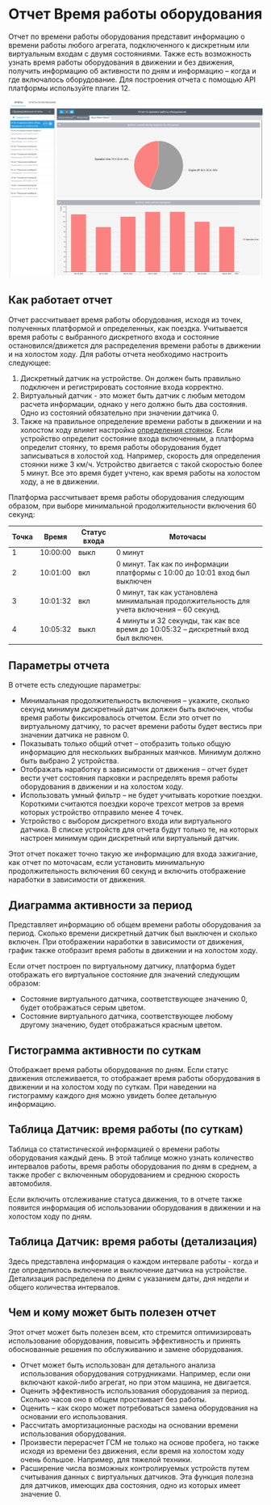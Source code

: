 # Отчет Время работы оборудования

Отчет по времени работы оборудования представит информацию о времени работы любого агрегата, подключенного к дискретным или виртуальным входам с двумя состояниями. Также есть возможность узнать время работы оборудования в движении и без движения, получить информацию об активности по дням и информацию – когда и где включалось оборудование. Для построения отчета с помощью API платформы используйте плагин 12.

![image-20241031-144121.png](attachments/image-20241031-144121.png)

## Как работает отчет

Отчет рассчитывает время работы оборудования, исходя из точек, полученных платформой и определенных, как поездка. Учитывается время работы с выбранного дискретного входа и состояние остановился/движется для распределения времени работы в движении и на холостом ходу. Для работы отчета необходимо настроить следующее:

1. Дискретный датчик на устройстве. Он должен быть правильно подключен и регистрировать состояние входа корректно.
2. Виртуальный датчик - это может быть датчик с любым методом расчета информации, однако у него должно быть два состояния. Одно из состояний обязательно при значении датчика 0.
3. Также на правильное определение времени работы в движении и на холостом ходу влияет настройка [определения стоянок](https://www.navixy.ru/docs/user/web-interface-docs/devices-doc/parking-detection/). Если устройство определит состояние входа включенным, а платформа определит стоянку, то время работы оборудования будет записываться в холостой ход. Например, скорость для определения стоянки ниже 3 км/ч. Устройство двигается с такой скоростью более 5 минут. Все это время будет учтено, как время работы на холостом ходу, а не в движении.

Платформа рассчитывает время работы оборудования следующим образом, при выборе минимальной продолжительности включения 60 секунд:

| Точка | Время | Статус входа | Моточасы |
| --- | --- | --- | --- |
| 1   | 10:00:00 | выкл | 0 минут |
| 2   | 10:01:00 | вкл | 0 минут. Так как по информации платформы с 10:00 до 10:01 вход был выключен |
| 3   | 10:01:32 | вкл | 0 минут, так как установлена минимальная продолжительность для учета включения – 60 секунд. |
| 4   | 10:05:32 | выкл | 4 минуты и 32 секунды, так как все время до 10:05:32 – дискретный вход был включен. |

## Параметры отчета

В отчете есть следующие параметры:

- Минимальная продолжительность включения – укажите, сколько секунд минимум дискретный датчик должен быть включен, чтобы время работы фиксировалось отчетом. Если это отчет по виртуальному датчику, то расчет времени работы будет вестись при значении датчика не равном 0.
- Показывать только общий отчет – отобразить только общую информацию для нескольких выбранных маячков. Минимум должно быть выбрано 2 устройства.
- Отображать наработку в зависимости от движения – отчет будет вести учет состояния парковки и распределять время работы оборудования в движении и на холостом ходу.
- Использовать умный фильтр – не будет учитывать короткие поездки. Короткими считаются поездки короче трехсот метров за время которых устройство отправило менее 4 точек.
- Устройство с выбором дискретного входа или виртуального датчика. В списке устройств для отчета будут только те, на которых настроен минимум один дискретный или виртуальный датчик.

Этот отчет покажет точно такую же информацию для входа зажигание, как отчет по моточасам, если установить минимальную продолжительность включения 60 секунд и включить отображение наработки в зависимости от движения.

## Диаграмма активности за период

Представляет информацию об общем времени работы оборудования за период. Сколько времени дискретный датчик был выключен и сколько включен. При отображении наработки в зависимости от движения, график также отобразит время работы в движении и на холостом ходу.

Если отчет построен по виртуальному датчику, платформа будет отображать его виртуальное состояние для значений следующим образом:

- Состояние виртуального датчика, соответствующее значению 0, будет отображаться серым цветом.
- Состояние виртуального датчика, соответствующее любому другому значению, будет отображаться красным цветом.

## Гистограмма активности по суткам

Отображает время работы оборудования по дням. Если статус движения отслеживается, то отображает время работы оборудования в движении и на холостом ходу по суткам. При наведении на гистограмму каждого дня можно увидеть более детальную информацию.

## Таблица Датчик: время работы (по суткам)

Таблица со статистической информацией о времени работы оборудования каждый день. В этой таблице можно узнать количество интервалов работы, время работы оборудования по дням в среднем, а также пробег с включенным оборудованием и среднюю скорость автомобиля.

Если включить отслеживание статуса движения, то в отчете также появится информация об использовании оборудования в движении и на холостом ходу по дням.

## Таблица Датчик: время работы (детализация)

Здесь представлена информация о каждом интервале работы - когда и где определилось включение и выключение датчика на устройстве. Детализация распределена по дням с указанием даты, дня недели и общего количества интервалов.

## Чем и кому может быть полезен отчет

Этот отчет может быть полезен всем, кто стремится оптимизировать использование оборудования, повысить эффективность и принять обоснованные решения по обслуживанию и замене оборудования.

- Отчет может быть использован для детального анализа использования оборудования сотрудниками. Например, если они включают какой-либо агрегат, но при этом машина, не двигается.
- Оценить эффективность использования оборудования за период. Сколько часов оно в общем простаивает без работы.
- Оценить – как скоро может потребоваться замена оборудования на основании его использования.
- Рассчитать амортизационные расходы на основании времени использования оборудования.
- Произвести перерасчет ГСМ не только на основе пробега, но также исходя из времени без движения, если время на холостом ходу очень большое. Например, для тяжелой техники.
- Расширение числа возможных контролируемых устройств путем считывания данных с виртуальных датчиков. Эта функция полезна для датчиков, имеющих два состояния, одно из которых имеет значение 0.